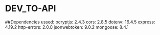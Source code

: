 # DEV_TO-API

##Dependencies ussed:
bcryptjs: 2.4.3
cors: 2.8.5
dotenv: 16.4.5
express: 4.19.2
http-errors: 2.0.0
jsonwebtoken: 9.0.2
mongoose: 8.4.1
